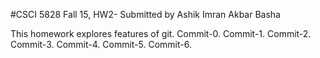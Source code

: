 #CSCI 5828 Fall 15, HW2- Submitted by Ashik Imran Akbar Basha

This homework explores features of git. Commit-0.
Commit-1.
Commit-2.
Commit-3.
Commit-4.
Commit-5.
Commit-6.